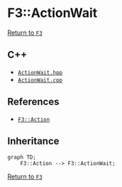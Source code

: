 # F3::ActionWait

[Return to `F3`](/docs/F3.md)

## C++

- [`ActionWait.hpp`](/c++/include/ActionWait.hpp)
- [`ActionWait.cpp`](/c++/source/ActionWait.cpp)

## References

- [`F3::Action`](/docs/F3/Action.md)

## Inheritance

```mermaid
graph TD;
    F3::Action --> F3::ActionWait;
```

[Return to `F3`](/docs/F3.md)